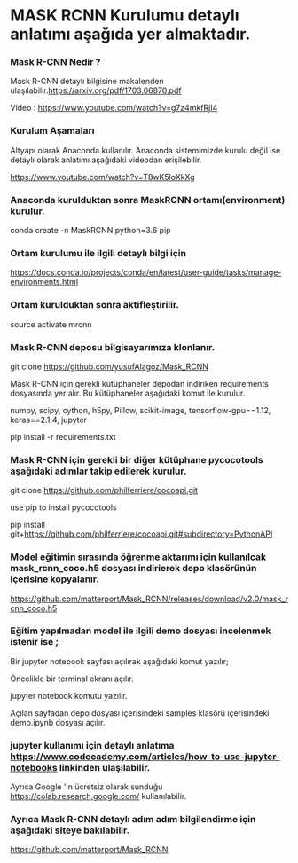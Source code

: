 
# MASK RCNN Kurulumu detaylı anlatımı aşağıda yer almaktadır.

### Mask R-CNN Nedir ?
Mask R-CNN detaylı bilgisine makalenden ulaşılabilir.https://arxiv.org/pdf/1703.06870.pdf

Video : https://www.youtube.com/watch?v=g7z4mkfRjI4

### Kurulum Aşamaları
Altyapı olarak Anaconda kullanılır. Anaconda sistemimizde kurulu değil ise detaylı olarak anlatımı aşağıdaki videodan erişilebilir.

https://www.youtube.com/watch?v=T8wK5loXkXg

### Anaconda kurulduktan sonra MaskRCNN ortamı(environment) kurulur.

conda create -n MaskRCNN python=3.6 pip

### Ortam kurulumu ile ilgili detaylı bilgi için
https://docs.conda.io/projects/conda/en/latest/user-guide/tasks/manage-environments.html

### Ortam kurulduktan sonra aktifleştirilir.
source activate mrcnn

### Mask R-CNN deposu bilgisayarımıza klonlanır.
git clone https://github.com/yusufAlagoz/Mask_RCNN

Mask R-CNN için gerekli kütüphaneler depodan indiriken requirements dosyasında yer alır. Bu kütüphaneler aşağıdaki komut ile kurulur.

numpy, scipy, cython, h5py, Pillow, scikit-image, tensorflow-gpu==1.12, keras==2.1.4, jupyter

pip install -r requirements.txt

### Mask R-CNN için gerekli bir diğer kütüphane pycocotools aşağıdaki adımlar takip edilerek kurulur. 
git clone https://github.com/philferriere/cocoapi.git

use pip to install pycocotools

pip install git+https://github.com/philferriere/cocoapi.git#subdirectory=PythonAPI

### Model eğitimin sırasında öğrenme aktarımı için kullanılcak mask_rcnn_coco.h5 dosyası indirierek depo klasörünün içerisine kopyalanır.
https://github.com/matterport/Mask_RCNN/releases/download/v2.0/mask_rcnn_coco.h5

### Eğitim yapılmadan model ile ilgili demo dosyası incelenmek istenir ise ;

Bir jupyter notebook sayfası açılırak aşağıdaki komut yazılır;

Öncelikle bir terminal ekranı açılır.

jupyter notebook komutu yazılır.

Açılan sayfadan depo dosyası içerisindeki samples klasörü içerisindeki demo.ipynb dosyası açılır.


### jupyter kullanımı için detaylı anlatıma https://www.codecademy.com/articles/how-to-use-jupyter-notebooks linkinden ulaşılabilir.
Ayrıca Google 'ın  ücretsiz olarak sunduğu https://colab.research.google.com/ kullanılabilir.


### Ayrıca Mask R-CNN detaylı adım adım bilgilendirme için aşağıdaki siteye bakılabilir.
https://github.com/matterport/Mask_RCNN

